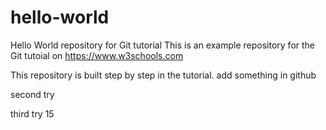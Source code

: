 # hello-world
Hello World repository for Git tutorial
This is an example repository for the Git tutoial on https://www.w3schools.com

This repository is built step by step in the tutorial.
add something in github

second try

third try 15
